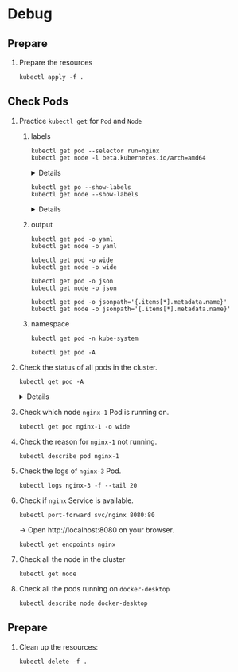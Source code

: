 # Debug

## Prepare

1. Prepare the resources

    ```
    kubectl apply -f .
    ```

## Check Pods

1. Practice `kubectl get` for `Pod` and `Node`

    1. labels

        ```
        kubectl get pod --selector run=nginx
        kubectl get node -l beta.kubernetes.io/arch=amd64
        ```

        <details>

        ```
        kubectl get pod --selector run=nginx
        NAME      READY   STATUS             RESTARTS   AGE
        nginx-1   0/1     ImagePullBackOff   0          35m
        nginx-2   0/1     Pending            0          35m
        nginx-3   1/1     Running            0          35m
        ```

        ```
        kubectl get node -l beta.kubernetes.io/arch=amd64
        NAME             STATUS   ROLES    AGE   VERSION
        docker-desktop   Ready    master   79d   v1.16.6-beta.0
        ```

        </details>

        ```
        kubectl get po --show-labels
        kubectl get node --show-labels
        ```

        <details>

        ```
        kubectl get po --show-labels
        NAME      READY   STATUS             RESTARTS   AGE   LABELS
        nginx-1   0/1     ImagePullBackOff   0          36m   run=nginx
        nginx-2   0/1     Pending            0          36m   run=nginx
        nginx-3   1/1     Running            0          36m   run=nginx
        ```

        ```
        kubectl get node --show-labels
        NAME             STATUS   ROLES    AGE   VERSION          LABELS
        docker-desktop   Ready    master   79d   v1.16.6-beta.0   beta.kubernetes.io/arch=amd64,beta.kubernetes.io/os=linux,kubernetes.io/arch=amd64,kubernetes.io/hostname=docker-desktop,kubernetes.io/os=linux,node-role.kubernetes.io/master=
        ```

        </details>


    1. output

        ```
        kubectl get pod -o yaml
        kubectl get node -o yaml
        ```

        ```
        kubectl get pod -o wide
        kubectl get node -o wide
        ```

        ```
        kubectl get pod -o json
        kubectl get node -o json
        ```

        ```
        kubectl get pod -o jsonpath='{.items[*].metadata.name}'
        kubectl get node -o jsonpath='{.items[*].metadata.name}'
        ```

    1. namespace

        ```
        kubectl get pod -n kube-system
        ```

        ```
        kubectl get pod -A
        ```

1. Check the status of all pods in the cluster.

    ```
    kubectl get pod -A
    ```

    <details>

    ```
    kubectl get po -A
    NAMESPACE     NAME                                     READY   STATUS             RESTARTS   AGE
    default       nginx-1                                  0/1     ImagePullBackOff   0          32m
    default       nginx-2                                  0/1     Pending            0          32m
    default       nginx-3                                  1/1     Running            0          32m
    kube-system   coredns-777fb94669-bvm4d                 1/1     Running            3          79d
    kube-system   coredns-777fb94669-pxv9j                 1/1     Running            3          79d
    kube-system   etcd-docker-desktop                      1/1     Running            6          79d
    kube-system   kube-apiserver-docker-desktop            1/1     Running            17         79d
    kube-system   kube-controller-manager-docker-desktop   1/1     Running            3          79d
    kube-system   kube-proxy-l6rx5                         1/1     Running            3          79d
    kube-system   kube-scheduler-docker-desktop            1/1     Running            19         79d
    kube-system   storage-provisioner                      1/1     Running            42         79d
    kube-system   vpnkit-controller                        1/1     Running            3          79d
    test          nginx-4                                  1/1     Running            0          32m
    ```

    </details>

1. Check which node `nginx-1` Pod is running on.

    ```
    kubectl get pod nginx-1 -o wide
    ```

1. Check the reason for `nginx-1` not running.

    ```
    kubectl describe pod nginx-1
    ```

1. Check the logs of `nginx-3` Pod.

    ```
    kubectl logs nginx-3 -f --tail 20
    ```

1. Check if `nginx` Service is available.

    ```
    kubectl port-forward svc/nginx 8080:80
    ```

    -> Open http://localhost:8080 on your browser.

    ```
    kubectl get endpoints nginx
    ```

1. Check all the node in the cluster

    ```
    kubectl get node
    ```

1. Check all the pods running on `docker-desktop`

    ```
    kubectl describe node docker-desktop
    ```

## Prepare

1. Clean up the resources:

    ```
    kubectl delete -f .
    ```
